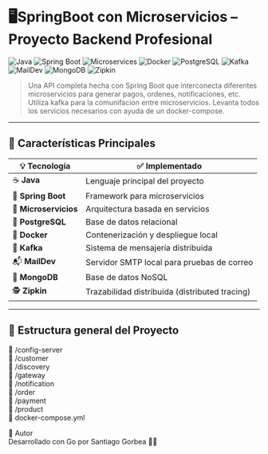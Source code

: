 # 🖥️​ SpringBoot con Microservicios – Proyecto Backend Profesional

![Java](https://img.shields.io/badge/Java-17-blue?logo=java)
![Spring Boot](https://img.shields.io/badge/SpringBoot-3.x-brightgreen?logo=springboot)
![Microservices](https://img.shields.io/badge/Microservices-architecture-orange?logo=microgen)
![Docker](https://img.shields.io/badge/Docker-ready-blue?logo=docker)
![PostgreSQL](https://img.shields.io/badge/PostgreSQL-15-blue?logo=postgresql)
![Kafka](https://img.shields.io/badge/Kafka-streaming-black?logo=apachekafka)
![MailDev](https://img.shields.io/badge/MailDev-active-yellow?logo=gmail)
![MongoDB](https://img.shields.io/badge/MongoDB-6.0-green?logo=mongodb)
![Zipkin](https://img.shields.io/badge/Zipkin-tracing-critical?logo=apache)


> Una API completa hecha con Spring Boot que interconecta diferentes microservicios para generar pagos, ordenes, notificaciones, etc. Utiliza kafka para la comunifacion entre microservicios. Levanta todos los servicios necesarios con ayuda de un docker-compose. 

---

## 🚀 Características Principales

| 💡 Tecnología         | ✅ Implementado                           |
|-----------------------|-------------------------------------------|
| ☕ **Java**            | Lenguaje principal del proyecto           |
| 🌱 **Spring Boot**     | Framework para microservicios             |
| 🧩 **Microservicios**  | Arquitectura basada en servicios          |
| 🐘 **PostgreSQL**      | Base de datos relacional                  |
| 🐳 **Docker**          | Contenerización y despliegue local        |
| 🔄 **Kafka**           | Sistema de mensajería distribuida         |
| 📬 **MailDev**         | Servidor SMTP local para pruebas de correo|
| 🍃 **MongoDB**         | Base de datos NoSQL                       |
| 🕵️ **Zipkin**          | Trazabilidad distribuida (distributed tracing) |

---

## 🧰 Estructura general del Proyecto

📁 /config-server  
📁 /customer  
📁 /discovery  
📁 /gateway  
📁 /notification  
📁 /order  
📁 /payment  
📁 /product  
📄 docker-compose.yml  


🧪 Autor  
Desarrollado con Go por Santiago Gorbea 👨‍💻
